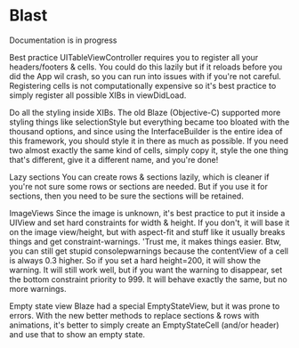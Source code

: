 Blast
========

Documentation is in progress

Best practice
UITableViewController requires you to register all your headers/footers & cells.
You could do this lazily but if it reloads before you did the App wil crash, so you can run into issues with if you're not careful. Registering cells is not computationally expensive so it's best practice to simply register all possible XIBs in viewDidLoad.

Do all the styling inside XIBs. The old Blaze (Objective-C) supported more styling things like selectionStyle but everything became too bloated with the thousand options, and since using the InterfaceBuilder is the entire idea of this framework, you should style it in there as much as possible. If you need two almost exactly the same kind of cells, simply copy it, style the one thing that's different, give it a different name, and you're done!

Lazy sections
You can create rows & sections lazily, which is cleaner if you're not sure some rows or sections are needed. But if you use it for sections, then you need to be sure the sections will be retained.

ImageViews
Since the image is unknown, it's best practice to put it inside a UIView and set hard constraints for width & height. If you don't, it will base it on the image view/height, but with aspect-fit and stuff like it usually breaks things and get constraint-warnings. 'Trust me, it makes things easier. Btw, you can still get stupid consolepwarnings because the contentView of a cell is always 0.3 higher. So if you set a hard height=200, it will show the warning. It will still work well, but if you want the warning to disappear, set the bottom constraint priority to 999. It will behave exactly the same, but no more warnings.

Empty state view
Blaze had a special EmptyStateView, but it was prone to errors. With the new better methods to replace sections & rows with animations, it's better to simply create an EmptyStateCell (and/or header) and use that to show an empty state.
